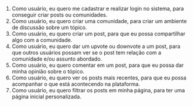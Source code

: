 1. Como usuário, eu quero me cadastrar e realizar login no sistema, para conseguir criar posts ou comunidades.
2. Como usuário, eu quero criar uma comunidade, para criar um ambiente de discussão sobre um tópico.
3. Como usuário, eu quero criar um post, para que eu possa compartilhar algo com a comunidade.
4. Como usuário, eu quero dar um upvote ou downvote a um post, para que outros usuários possam ver se o post tem relação com a comunidade e/ou assunto abordado.
5. Como usuário, eu quero comentar em um post, para que eu possa dar minha opinião sobre o tópico.
6. Como usuário, eu quero ver os posts mais recentes, para que eu possa acompanhar o que está acontecendo na plataforma.
7. Como usuário, eu quero filtrar os posts em minha página, para ter uma página inicial personalizada.
